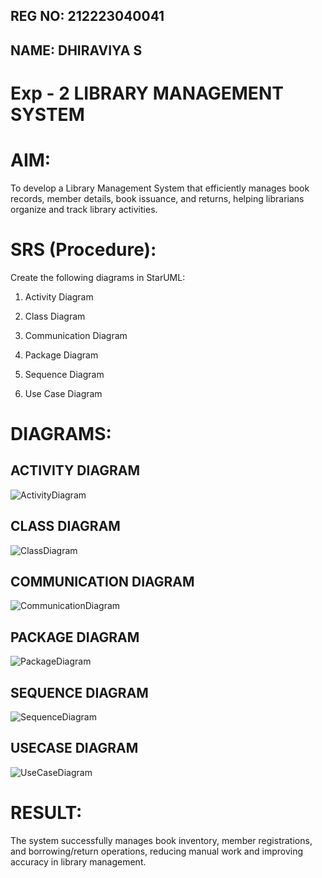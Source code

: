 ## REG NO: 212223040041
## NAME: DHIRAVIYA S

# Exp - 2 LIBRARY MANAGEMENT SYSTEM

# AIM:

To develop a Library Management System that efficiently manages book records, member details, book issuance, and returns, helping librarians organize and track library activities.


# SRS (Procedure):

Create the following diagrams in StarUML:

1. Activity Diagram

2. Class Diagram

3. Communication Diagram

4. Package Diagram

5. Sequence Diagram

6. Use Case Diagram


# DIAGRAMS:

## ACTIVITY DIAGRAM

![ActivityDiagram](https://github.com/user-attachments/assets/1f30d1a3-d1fc-4d26-8b76-28d546f3176c)

## CLASS DIAGRAM

![ClassDiagram](https://github.com/user-attachments/assets/18a0c9b8-ba63-4d79-9f16-c0c74a98a2fc)

## COMMUNICATION DIAGRAM

![CommunicationDiagram](https://github.com/user-attachments/assets/83f1893f-99a0-434d-876d-0e87f7bf656f)

## PACKAGE DIAGRAM

![PackageDiagram](https://github.com/user-attachments/assets/33818aee-d96f-40ef-8678-6f13611e2750)

## SEQUENCE DIAGRAM

![SequenceDiagram](https://github.com/user-attachments/assets/3ed25b2e-e053-42d6-92f5-87b1cdd86e81)

## USECASE DIAGRAM

![UseCaseDiagram](https://github.com/user-attachments/assets/0b040676-4938-40eb-bf90-de539125e7dd)


# RESULT:

The system successfully manages book inventory, member registrations, and borrowing/return operations, reducing manual work and improving accuracy in library management.
